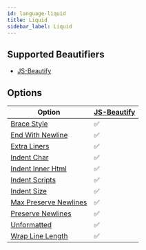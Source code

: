 ```yaml
---
id: language-liquid
title: Liquid
sidebar_label: Liquid
---
```

## Supported Beautifiers
- [JS-Beautify](/docs/beautifier-js-beautify.html)
## Options
| Option | [JS-Beautify](/docs/beautifier-js-beautify.html) |
| --- | --- |
| [Brace Style](/docs/option-brace-style.html) | &#9989; |
| [End With Newline](/docs/option-end-with-newline.html) | &#9989; |
| [Extra Liners](/docs/option-extra-liners.html) | &#9989; |
| [Indent Char](/docs/option-indent-char.html) | &#9989; |
| [Indent Inner Html](/docs/option-indent-inner-html.html) | &#9989; |
| [Indent Scripts](/docs/option-indent-scripts.html) | &#9989; |
| [Indent Size](/docs/option-indent-size.html) | &#9989; |
| [Max Preserve Newlines](/docs/option-max-preserve-newlines.html) | &#9989; |
| [Preserve Newlines](/docs/option-preserve-newlines.html) | &#9989; |
| [Unformatted](/docs/option-unformatted.html) | &#9989; |
| [Wrap Line Length](/docs/option-wrap-line-length.html) | &#9989; |